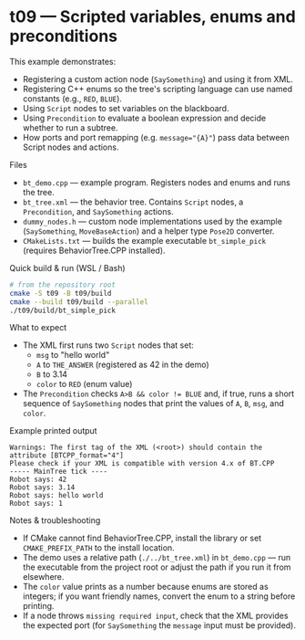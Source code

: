 # t09 — Scripted variables, enums and preconditions

This example demonstrates:

- Registering a custom action node (`SaySomething`) and using it from XML.
- Registering C++ enums so the tree's scripting language can use named constants (e.g., `RED`, `BLUE`).
- Using `Script` nodes to set variables on the blackboard.
- Using `Precondition` to evaluate a boolean expression and decide whether to run a subtree.
- How ports and port remapping (e.g. `message="{A}"`) pass data between Script nodes and actions.

Files

- `bt_demo.cpp` — example program. Registers nodes and enums and runs the tree.
- `bt_tree.xml` — the behavior tree. Contains `Script` nodes, a `Precondition`, and `SaySomething` actions.
- `dummy_nodes.h` — custom node implementations used by the example (`SaySomething`, `MoveBaseAction`) and a helper type `Pose2D` converter.
- `CMakeLists.txt` — builds the example executable `bt_simple_pick` (requires BehaviorTree.CPP installed).

Quick build & run (WSL / Bash)

```bash
# from the repository root
cmake -S t09 -B t09/build
cmake --build t09/build --parallel
./t09/build/bt_simple_pick
```

What to expect

- The XML first runs two `Script` nodes that set:
  - `msg` to "hello world"
  - `A` to `THE_ANSWER` (registered as 42 in the demo)
  - `B` to 3.14
  - `color` to `RED` (enum value)
- The `Precondition` checks `A>B && color != BLUE` and, if true, runs a short sequence of `SaySomething` nodes that print the values of `A`, `B`, `msg`, and `color`.

Example printed output

```
Warnings: The first tag of the XML (<root>) should contain the attribute [BTCPP_format="4"]
Please check if your XML is compatible with version 4.x of BT.CPP
----- MainTree tick ----
Robot says: 42
Robot says: 3.14
Robot says: hello world
Robot says: 1
```

Notes & troubleshooting

- If CMake cannot find BehaviorTree.CPP, install the library or set `CMAKE_PREFIX_PATH` to the install location.
- The demo uses a relative path (`./../bt_tree.xml`) in `bt_demo.cpp` — run the executable from the project root or adjust the path if you run it from elsewhere.
- The `color` value prints as a number because enums are stored as integers; if you want friendly names, convert the enum to a string before printing.
- If a node throws `missing required input`, check that the XML provides the expected port (for `SaySomething` the `message` input must be provided).

